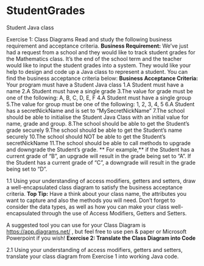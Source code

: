 # StudentGrades
Student Java class

Exercise 1: Class Diagrams
Read and study the following business requirement and acceptance criteria.
**Business Requirement:**
We’ve just had a request from a school and they would like to track student grades for the Mathematics class. It’s the end of the school term and
the teacher would like to input the student grades into a system. They would like your help to design and code up a Java class to represent a
student.
You can find the business acceptance criteria below:
**Business Acceptance Criteria:**
Your program must have a Student Java class
1.A Student must have a name
2.A Student must have a single grade
3.The value for grade must be one of the following: A, B, C, D, E, F
4.A Student must have a single group
5.The value for group must be one of the following: 1, 2, 3, 4, 5
6.A Student has a secretNickName and is set to “MySecretNickName”
7.The school should be able to initialise the Student Java Class with an initial value for name, grade and group.
8.The school should be able to get the Student’s grade securely
9.The school should be able to get the Student’s name securely
10.The school should NOT be able to get the Student’s secretNickName
11.The school should be able to call methods to upgrade and downgrade the Student’s grade.
            ** For example,** if the Student has a current grade of “B”, an upgrade will result in the grade being set to “A”.
              If the Student has a current grade of “C”, a downgrade will result in the grade being set to “D”.

1.1 Using your understanding of access modifiers, getters and setters, draw a well-encapsulated class diagram to satisfy the business
acceptance criteria.
**Top Tip:**
Have a think about your class name, the attributes you want to capture and also the methods you will need. Don’t forget to consider the
data types, as well as how you can make your class well-encapsulated through the use of Access Modifiers, Getters and Setters.

A suggested tool you can use for your Class Diagram is https://app.diagrams.net/ , but feel free to use pen & paper or Microsoft Powerpoint if you
wish!
**Exercise 2: Translate the Class Diagram into Code**

2.1 Using your understanding of access modifiers, getters and setters, translate your class diagram from Exercise 1 into working Java
code.
